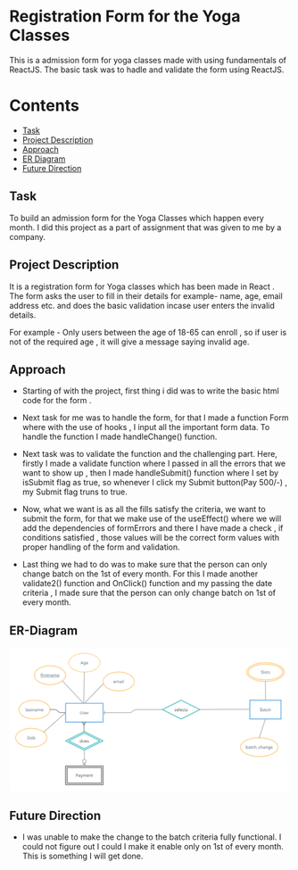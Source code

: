 # Registration Form for the Yoga Classes
  This is a admission form for yoga classes made with using fundamentals of ReactJS. The basic task was to hadle and validate the form using ReactJS. 

# Contents
 * [Task](#task)
 * [Project Description](#project-description)
 * [Approach](#approach)
 * [ER Diagram](#er-diagram)
 * [Future Direction](#future-direction)

## Task
To build an admission form for the Yoga Classes which happen every month. I did this project as a part of assignment that was given to me by a company.

## Project Description
It is a registration form for Yoga classes which has been made in React . The form asks the user to fill in their details for example- name, age, email address etc. and does the basic validation incase user enters the invalid details.

For example - Only users between the age of 18-65 can enroll , so if user is not of the required age , it will give a message saying invalid age.

## Approach 
* Starting of with the project, first thing i did was to write the basic html code for the form .

* Next task for me was to handle the form, for that I made a function Form where with the use of hooks , I input all the important form data. To handle the function I   made handleChange() function.

* Next task was to validate the function and the challenging part. Here, firstly I made a validate function where I passed in all the errors that we want to show up ,   then I made handleSubmit() function where I set by isSubmit flag as true, so whenever I click my Submit button(Pay 500/-) , my Submit flag truns to true.

* Now, what we want is as all the fills satisfy the criteria, we want to submit the form, for that we make use of the useEffect() where we will add the dependencies of   formErrors and there I have made a check , if conditions satisfied , those values will be the correct form values with proper handling of the form and validation.

* Last thing we had to do was to make sure that the person can only change batch on the 1st of every month. For this I made another validate2() function and OnClick()   function and my passing the date criteria , I made sure that the person can only change batch on 1st of every month.

## ER-Diagram

<img src="ER diagram.jpg" alt="ER-diagram">


## Future Direction
* I was unable to make the change to the batch criteria fully functional. I could not figure out I could I make it enable only on 1st of every month. This is something I  will get done.
